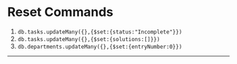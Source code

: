 # Reset Commands

1. `db.tasks.updateMany({},{$set:{status:"Incomplete"}})`
2. `db.tasks.updateMany({},{$set:{solutions:[]}})`
3. `db.departments.updateMany({},{$set:{entryNumber:0}})`

---
